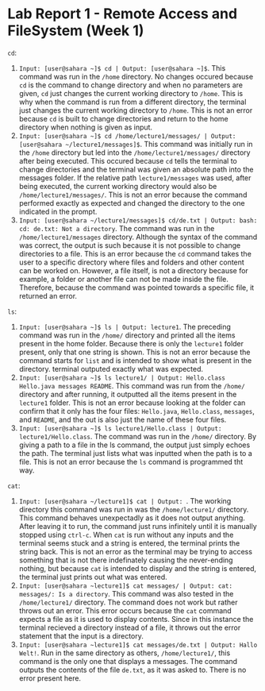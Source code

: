 # Lab Report 1 - Remote Access and FileSystem (Week 1)
`cd`:
  1. `Input: [user@sahara ~]$ cd | Output: [user@sahara ~]$`. This command was run in the `/home` directory. No changes occured because `cd` is the command to change directory and when no parameters are given, `cd` just changes the current working directory to  `/home`. This is why when the command is run from a different directory, the terminal just changes the current working directory to `/home`. This is not an error because `cd` is built to change directories and return to the home directory when nothing is given as input.
  2. `Input: [user@sahara ~]$ cd /home/lecture1/messages/ | Output: [user@sahara ~/lecture1/messages]$`. This command was initially run in the `/home` directory but led into the `/home/lecture1/messages/` directory after being executed. This occured because `cd` tells the terminal to change directories and the terminal was given an absolute path into the messages folder. If the relative path `lecture1/messages` was used, after being executed, the current working directory would also be `/home/lecture1/messages/`. This is not an error because the command performed exactly as expected and changed the directory to the one indicated in the prompt.
  3. `Input: [user@sahara ~/lecture1/messages]$ cd/de.txt | Output: bash: cd: de.txt: Not a directory`. The command was run in the `/home/lecture1/messages` directory. Although the syntax of the command was correct, the output is such because it is not possible to change directories to a file. This is an error because the `cd` command takes the user to a specific directory where files and folders and other content can be worked on. However, a file itself, is not a directory because for example, a folder or another file can not be made inside the file. Therefore, because the command was pointed towards a specific file, it returned an error.

`ls`:
  1. `Input: [user@sahara ~]$ ls | Output: lecture1`. The preceding command was run in the `/home/` directory and printed all the items present in the home folder. Because there is only the `lecture1` folder present, only that one string is shown. This is not an error because the command starts for `list` and is intended to show what is present in the directory. terminal outputed exactly what was expected.
  2. `Input: [user@sahara ~]$ ls lecture1/ | Output: Hello.class Hello.java messages README`. This command was run from the `/home/` directory and after running, it outputted all the items present in the `lecture1` folder. This is not an error because looking at the folder can confirm that it only has the four files: `Hello.java`, `Hello.class`, `messages`, and `README`, and the out is also just the name of these four files.
  3. `Input: [user@sahara ~]$ ls lecture1/Hello.class | Output: lecture1/Hello.class`. The command was run in the `/home/` directory. By giving a path to a file in the ls command, the output just simply echoes the path. The terminal just lists what was inputted when the path is to a file. This is not an error because the `ls` command is programmed tht way.

`cat`:
  1. `Input: [user@sahara ~/lecture1]$ cat | Output: `. The working directory this command was run in was the `/home/lecture1/` directory. This command behaves unexpectadly as it does not output anything. After leaving it to run, the command just runs infinitely until it is manually stopped using `ctrl-c`. When `cat` is run without any inputs and the terminal seems stuck and a string is entered, the terminal prints the string back. This is not an error as the terminal may be trying to access something that is not there indefinately causing the never-ending nothing, but because `cat` is intended to display and the string is entered, the terminal just prints out what was entered.
  2. `Input: [user@sahara ~lecture1]$ cat messages/ | Output: cat: messages/: Is a directory`. This command was also tested in the `/home/lecture1/` directory. The command does not work but rather throws out an error. This error occurs because the `cat` command expects a file as it is used to display contents. Since in this instance the terminal recieved a directory instead of a file, it throws out the error statement that the input is a directory.
  3. `Input: [user@sahara ~lecture1]$ cat messages/de.txt | Output: Hallo Welt!`. Run in the same directory as others, `/home/lecture1/`, this command is the only one that displays a messages. The command outputs the contents of the file `de.txt`, as it was asked to. There is no error present here. 
